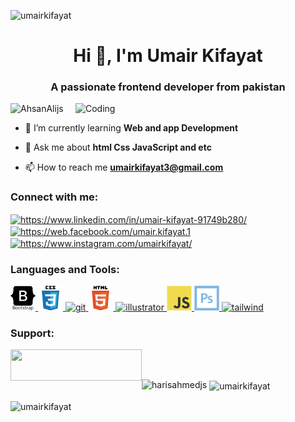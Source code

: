 <!DOCTYPE html>
<html lang="en">
<head>
    <meta charset="UTF-8">
    <meta name="viewport" content="width=device-width, initial-scale=1.0">
    
</head>
<body>
    <p align="left"> <img src="(https://github.com/umairkifayat/umairkifayat/assets/136703449/f0494b87-4899-4d53-b117-a9dece433879)
" alt="umairkifayat" /> </p>
<h1 align="center">Hi 👋, I'm Umair Kifayat</h1>
<h3 align="center">A passionate frontend developer from pakistan</h3>
<img align="right" alt="Coding" width="400" src="https://camo.githubusercontent.com/cae12fddd9d6982901d82580bdf321d81fb299141098ca1c2d4891870827bf17/68747470733a2f2f6d69726f2e6d656469756d2e636f6d2f6d61782f313336302f302a37513379765349765f7430696f4a2d5a2e676966">

<p align="left"> <img src="https://komarev.com/ghpvc/?username=AhsanAlijs&label=Profile%20views&color=0e75b6&style=flat" alt="AhsanAlijs" /> </p>

- 🌱 I’m currently learning **Web and app Development**

- 💬 Ask me about **html Css JavaScript and etc**

- 📫 How to reach me **umairkifayat3@gmail.com**

<h3 align="left">Connect with me:</h3>
<p align="left">
<a href="https://www.linkedin.com/in/umair-kifayat-91749b280/" target="blank"><img align="center" src="https://raw.githubusercontent.com/rahuldkjain/github-profile-readme-generator/master/src/images/icons/Social/linked-in-alt.svg" alt="https://www.linkedin.com/in/umair-kifayat-91749b280/" height="30" width="40" /></a>
<a href="https://web.facebook.com/umair.kifayat.1" target="blank"><img align="center" src="https://raw.githubusercontent.com/rahuldkjain/github-profile-readme-generator/master/src/images/icons/Social/facebook.svg" alt="https://web.facebook.com/umair.kifayat.1" height="30" width="40" /></a>
<a href="https://www.instagram.com/umairkifayat/" target="blank"><img align="center" src="https://raw.githubusercontent.com/rahuldkjain/github-profile-readme-generator/master/src/images/icons/Social/instagram.svg" alt="https://www.instagram.com/umairkifayat/" height="30" width="40" /></a>
</p>

<h3 align="left">Languages and Tools:</h3>
<p align="left"> <a href="https://getbootstrap.com" target="_blank" rel="noreferrer"> <img src="https://raw.githubusercontent.com/devicons/devicon/master/icons/bootstrap/bootstrap-plain-wordmark.svg" alt="bootstrap" width="40" height="40"/> </a> <a href="https://www.w3schools.com/css/" target="_blank" rel="noreferrer"> <img src="https://raw.githubusercontent.com/devicons/devicon/master/icons/css3/css3-original-wordmark.svg" alt="css3" width="40" height="40"/> </a> <a href="https://git-scm.com/" target="_blank" rel="noreferrer"> <img src="https://www.vectorlogo.zone/logos/git-scm/git-scm-icon.svg" alt="git" width="40" height="40"/> </a> <a href="https://www.w3.org/html/" target="_blank" rel="noreferrer"> <img src="https://raw.githubusercontent.com/devicons/devicon/master/icons/html5/html5-original-wordmark.svg" alt="html5" width="40" height="40"/> </a> <a href="https://www.adobe.com/in/products/illustrator.html" target="_blank" rel="noreferrer"> <img src="https://www.vectorlogo.zone/logos/adobe_illustrator/adobe_illustrator-icon.svg" alt="illustrator" width="40" height="40"/> </a> <a href="https://developer.mozilla.org/en-US/docs/Web/JavaScript" target="_blank" rel="noreferrer"> <img src="https://raw.githubusercontent.com/devicons/devicon/master/icons/javascript/javascript-original.svg" alt="javascript" width="40" height="40"/> </a> <a href="https://www.photoshop.com/en" target="_blank" rel="noreferrer"> <img src="https://raw.githubusercontent.com/devicons/devicon/master/icons/photoshop/photoshop-line.svg" alt="photoshop" width="40" height="40"/> </a> <a href="https://tailwindcss.com/" target="_blank" rel="noreferrer"> <img src="https://www.vectorlogo.zone/logos/tailwindcss/tailwindcss-icon.svg" alt="tailwind" width="40" height="40"/> </a> </p>

<h3 align="left">Support:</h3>
<p><a href="https://www.buymeacoffee.com/Ahsan Ali"> <img align="left" src="https://cdn.buymeacoffee.com/buttons/v2/default-yellow.png" height="50" width="210" alt="" /></a></p><br><br>
<p><img align="left" src="https://github-readme-stats.vercel.app/api/top-langs?username=umairkifayat&show_icons=true&locale=en&layout=compact" alt="harisahmedjs" /></p>

<p>&nbsp;<img align="center" src="https://github-readme-stats.vercel.app/api?username=umairkifayat&show_icons=true&locale=en" alt="umairkifayat" /></p>

<p><img align="center" src="https://github-readme-streak-stats.herokuapp.com/?user=umairkifayat&" alt="umairkifayat" /></p>


</body>
</html>
